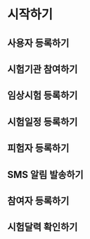 # 시작하기

## 사용자 등록하기

## 시험기관 참여하기

## 임상시험 등록하기

## 시험일정 등록하기

## 피험자 등록하기

## SMS 알림 발송하기

## 참여자 등록하기

## 시험달력 확인하기